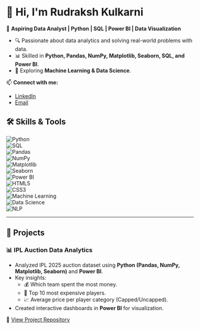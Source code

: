 # 👋 Hi, I'm Rudraksh Kulkarni  

🎯 **Aspiring Data Analyst | Python | SQL | Power BI | Data Visualization**

- 🔍 Passionate about data analytics and solving real-world problems with data.  
- 📊 Skilled in **Python, Pandas, NumPy, Matplotlib, Seaborn, SQL, and Power BI**.   
- 🌱 Exploring **Machine Learning & Data Science**.  

📫 **Connect with me:**  
- [LinkedIn](www.linkedin.com/in/rudrakshkulkarni04l)  
- [Email](rudrakshkulkarni04@gmail.com)  


## 🛠️ Skills & Tools  

![Python](https://img.shields.io/badge/Python-3776AB?style=for-the-badge&logo=python&logoColor=white)  
![SQL](https://img.shields.io/badge/SQL-4479A1?style=for-the-badge&logo=postgresql&logoColor=white)  
![Pandas](https://img.shields.io/badge/Pandas-150458?style=for-the-badge&logo=pandas&logoColor=white)  
![NumPy](https://img.shields.io/badge/Numpy-013243?style=for-the-badge&logo=numpy&logoColor=white)  
![Matplotlib](https://img.shields.io/badge/Matplotlib-005571?style=for-the-badge&logo=plotly&logoColor=white)  
![Seaborn](https://img.shields.io/badge/Seaborn-1F77B4?style=for-the-badge&logo=plotly&logoColor=white)  
![Power BI](https://img.shields.io/badge/Power%20BI-F2C811?style=for-the-badge&logo=powerbi&logoColor=black)  
![HTML5](https://img.shields.io/badge/HTML5-E34F26?style=for-the-badge&logo=html5&logoColor=white)  
![CSS3](https://img.shields.io/badge/CSS3-1572B6?style=for-the-badge&logo=css3&logoColor=white)  
![Machine Learning](https://img.shields.io/badge/Machine%20Learning-102230?style=for-the-badge&logo=scikitlearn&logoColor=orange)  
![Data Science](https://img.shields.io/badge/Data%20Science-0A66C2?style=for-the-badge&logo=databricks&logoColor=white)  
![NLP](https://img.shields.io/badge/NLP-FF6F00?style=for-the-badge&logo=openai&logoColor=white)  





---

## 📂 Projects  

### 📊 IPL Auction Data Analytics  
- Analyzed IPL 2025 auction dataset using **Python (Pandas, NumPy, Matplotlib, Seaborn)** and **Power BI**.  
- Key insights:  
  - 💰 Which team spent the most money.  
  - 🏏 Top 10 most expensive players.  
  - 📈 Average price per player category (Capped/Uncapped).  
- Created interactive dashboards in **Power BI** for visualization.  

🔗 [View Project Repository](https://github.com/rudrakulkarni04/IPL-Auction-Data-Analytics?tab=readme-ov-file#ipl-auction-data-analytics)

